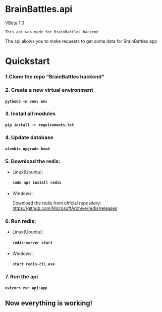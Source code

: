 # BrainBattles.api 
VBeta 1.0


    This api was made for BrainBattles backend

The api allows you to make requests to get some data 
for BrainBattles app

# Quickstart
### 1.Clone the repo  "BrainBattles backend"
### 2. Create a new virtual environment 
#### ```python3 -m venv env```
### 3. Install all modules
#### ```pip install -r requirements.txt```
### 4. Update database
#### ```alembic upgrade head```
### 5. Download the redis:
* Linux(Ubuntu):
    #### `sudo apt install redis`
* Windows:

    Download the redis from official repository: https://github.com/MicrosoftArchive/redis/releases
### 6. Run redis:

* Linux(Ubuntu):
    #### ```redis-server start```
* Windows:
    #### `start redis-cli.exe`

### 7. Run the api
#### ```uvicorn run api:app```
## Now everything is working!



